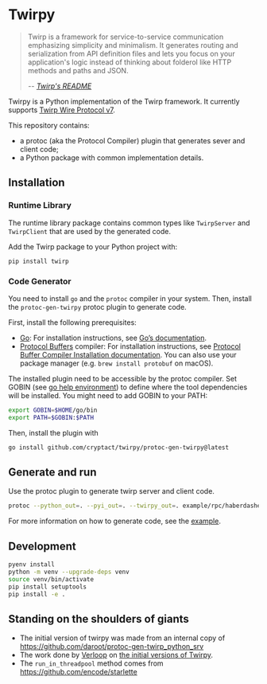 # Twirpy

> Twirp is a framework for service-to-service communication emphasizing simplicity and minimalism.
> It generates routing and serialization from API definition files and lets you focus on your application's logic
> instead of thinking about folderol like HTTP methods and paths and JSON.
> 
> -- <cite>[Twirp's README](https://github.com/twitchtv/twirp/blob/main/README.md)</cite>

Twirpy is a Python implementation of the Twirp framework.
It currently supports [Twirp Wire Protocol v7](https://twitchtv.github.io/twirp/docs/spec_v7.html).

This repository contains:
* a protoc (aka the Protocol Compiler) plugin that generates sever and client code;
* a Python package with common implementation details.

## Installation

### Runtime Library

The runtime library package contains common types like `TwirpServer` and `TwirpClient` that are used by the generated code.

Add the Twirp package to your Python project with:
```
pip install twirp
```

### Code Generator

You need to install `go` and the `protoc` compiler in your system.
Then, install the `protoc-gen-twirpy` protoc plugin to generate code.

First, install the following prerequisites:
- [Go](https://golang.org/): For installation instructions, see [Go’s documentation](https://golang.org/doc/install).
- [Protocol Buffers](https://developers.google.com/protocol-buffers) compiler: For installation instructions, see [Protocol Buffer Compiler Installation documentation](https://github.com/protocolbuffers/protobuf#protobuf-compiler-installation). You can also use your package manager (e.g. `brew install protobuf` on macOS).

The installed plugin need to be accessible by the protoc compiler. 
Set GOBIN (see [go help environment](https://golang.org/cmd/go/#hdr-Environment_variables)) to define where the tool dependencies will be installed.
You might need to add GOBIN to your PATH:
```sh
export GOBIN=$HOME/go/bin
export PATH=$GOBIN:$PATH
```

Then, install the plugin with
```sh
go install github.com/cryptact/twirpy/protoc-gen-twirpy@latest
```

## Generate and run

Use the protoc plugin to generate twirp server and client code.
```sh
protoc --python_out=. --pyi_out=. --twirpy_out=. example/rpc/haberdasher/service.proto
```

For more information on how to generate code, see the [example](example/README.md).

## Development

```sh
pyenv install
python -m venv --upgrade-deps venv
source venv/bin/activate
pip install setuptools
pip install -e .
```

## Standing on the shoulders of giants

- The initial version of twirpy was made from an internal copy of https://github.com/daroot/protoc-gen-twirp_python_srv
- The work done by [Verloop](https://verloop.io/) on [the initial versions of Twirpy](https://github.com/verloop/twirpy).
- The `run_in_threadpool` method comes from https://github.com/encode/starlette

